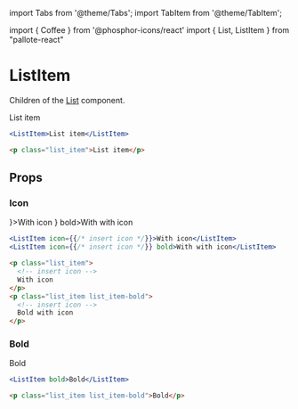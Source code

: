 ---
---
import Tabs from '@theme/Tabs';
import TabItem from '@theme/TabItem';

import { Coffee } from '@phosphor-icons/react'
import { List, ListItem } from "pallote-react"

# ListItem

Children of the [List](/docs/components/list.md) component.

<div class="docs_block">
  <ListItem>List item</ListItem>
</div>

<Tabs groupId="package" queryString>
  <TabItem value="react" label="React">

```jsx
<ListItem>List item</ListItem>
```
  </TabItem>
  <TabItem value="css" label="CSS">

```html
<p class="list_item">List item</p>
```
  </TabItem>
</Tabs>

## Props

### Icon

<div class="docs_block">
  <List>
    <ListItem icon={<Coffee />}>With icon</ListItem>
    <ListItem icon={<Coffee />} bold>With with icon</ListItem>
  </List>
</div>

<Tabs groupId="package" queryString>
  <TabItem value="react" label="React">

```jsx
<ListItem icon={{/* insert icon */}}>With icon</ListItem>
<ListItem icon={{/* insert icon */}} bold>With with icon</ListItem>
```
  </TabItem>
  <TabItem value="css" label="CSS">

```html
<p class="list_item">
  <!-- insert icon -->
  With icon
</p>
<p class="list_item list_item-bold">
  <!-- insert icon -->
  Bold with icon
</p>
```
  </TabItem>
</Tabs>

### Bold

<div class="docs_block">
  <ListItem bold>Bold</ListItem>
</div>

<Tabs groupId="package" queryString>
  <TabItem value="react" label="React">

```jsx
<ListItem bold>Bold</ListItem>
```
  </TabItem>
  <TabItem value="css" label="CSS">

```html
<p class="list_item list_item-bold">Bold</p>
```
  </TabItem>
</Tabs>

